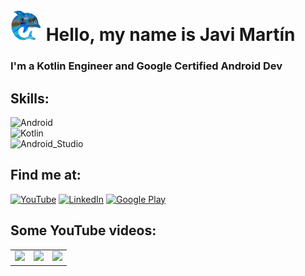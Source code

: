 # <img src="https://github.com/javimar/javimar/blob/main/dolphin.jpg" height="50"> Hello, my name is Javi Martín
### I'm a Kotlin Engineer and Google Certified Android Dev

## Skills:
![Android](https://img.shields.io/badge/Android-3DDC84?style=for-the-badge&logo=android&logoColor=white&labelColor=101010)</br>
![Kotlin](https://img.shields.io/badge/Kotlin-0095D5?style=for-the-badge&logo=kotlin&logoColor=white&labelColor=101010)</br>
![Android_Studio](https://img.shields.io/badge/Android_Studio-3DDC84?style=for-the-badge&logo=android-studio&logoColor=white&labelColor=101010)</br>

## Find me at:
[![YouTube](https://img.shields.io/badge/YouTube-Javi_Martin-FF0000?style=for-the-badge&logo=youtube&logoColor=white&labelColor=101010)](https://www.youtube.com/channel/UCXhhuip39rAVPqRPDyBKu7A)
[![LinkedIn](https://img.shields.io/badge/LinkedIn-Javier_Martín-0077B5?style=for-the-badge&logo=linkedin&logoColor=white&labelColor=101010)](https://www.linkedin.com/in/javimar/)
[![Google Play](https://img.shields.io/badge/Google%20Play-JaviMar-blue?style=for-the-badge&logo=appveyor)](https://play.google.com/store/apps/dev?id=7194183657110594453)

## Some YouTube videos:

<table style="width:100%">

  <tr>
    <td>
	<a href="https://youtu.be/ISEHSChh4xs">
  		<img src="http://i3.ytimg.com/vi/ISEHSChh4xs/mqdefault.jpg">
	</a>
	</td>
	<td>
	<a href="https://youtu.be/U1sEfTIN25o">
  		<img src="http://i3.ytimg.com/vi/U1sEfTIN25o/mqdefault.jpg">
	</a>
	</td>
	  <td>
		<a href="https://youtu.be/12NXA5ZYOeU">
  			<img src="https://user-images.githubusercontent.com/19972636/233596821-689badab-f5bf-4a78-825a-5c5326c9f9ac.JPG">
		</a>
	</td>
  </tr>

</table>
